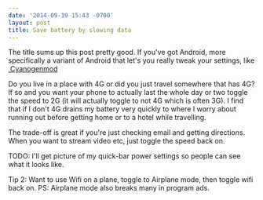 ```yaml
---
date: '2014-09-19 15:43 -0700'
layout: post
title: Save battery by slowing data
---
```


The title sums up this post pretty good. If you've got Android, more
specifically a variant of Android that let's you really tweak your
settings, like
<a href="http://www.cyanogenmod.org/" class="ext-link"> Cyanogenmod</a>

Do you live in a place with 4G or did you just travel somewhere that has
4G? If so and you want your phone to actually last the whole day or two
toggle the speed to 2G (it will actually toggle to not 4G which is often
3G). I find that if I don't 4G drains my battery very quickly to where I
worry about running out before getting home or to a hotel while
travelling.

The trade-off is great if you're just checking email and getting
directions. When you want to stream video etc, just toggle the speed
back on.

TODO: I'll get picture of my quick-bar power settings so people can see
what it looks like.

Tip 2: Want to use Wifi on a plane, toggle to Airplane mode, then toggle
wifi back on. PS: Airplane mode also breaks many in program ads.

